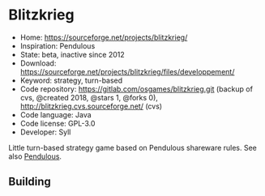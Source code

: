 # Blitzkrieg

- Home: https://sourceforge.net/projects/blitzkrieg/
- Inspiration: Pendulous
- State: beta, inactive since 2012
- Download: https://sourceforge.net/projects/blitzkrieg/files/developpement/
- Keyword: strategy, turn-based
- Code repository: https://gitlab.com/osgames/blitzkrieg.git (backup of cvs, @created 2018, @stars 1, @forks 0), http://blitzkrieg.cvs.sourceforge.net/ (cvs)
- Code language: Java
- Code license: GPL-3.0
- Developer: Syll

Little turn-based strategy game based on Pendulous shareware rules.
See also [Pendulous](https://www.blackfalcongames.net/?p=225).

## Building

